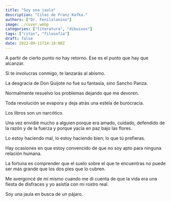 ```yaml
---
title: "Soy una jaula"
description: "Citas de Franz Kafka."
authors: ["Dr. Fenilalanino"]
image: ./cover.webp
categories: ["literatura", "dibuixos"]
tags: ["citas", "filosofía"]
draft: false
date: 2022-09-11T14:18:00Z
---
```


A partir de cierto punto no hay retorno. Ese es el punto que hay que alcanzar.

Si te involucras conmigo, te lanzarás al abismo.

La desgracia de Don Quijote no fue su fantasía, sino Sancho Panza.

Normalmente resuelvo los problemas dejando que me devoren.

Toda revolución se evapora y deja atrás una estela de burocracia.

Los libros son un narcótico.

Una vez envidié mucho a alguien porque era amado, cuidado, defendido de la razón y de la fuerza y porque yacía en paz bajo las flores.

Lo estoy haciendo mal, lo estoy haciendo bien; lo que tú prefieras.

Hay ocasiones en que estoy convencido de que no soy apto para ninguna relación humana.

La fortuna es comprender que el suelo sobre el que te encuentras no puede ser más grande que los dos pies que lo cubren.

Me avergoncé de mí mismo cuando me di cuenta de que la vida era una fiesta de disfraces y yo asistía con mi rostro real.

Soy una jaula en busca de un pájaro.
